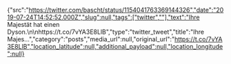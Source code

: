 {"src":"https://twitter.com/bascht/status/1154041763369144326","date":"2019-07-24T14:52:52.000Z","slug":null,"tags":["twitter",""],"text":"Ihre Majestät hat einen Dyson.\n\nhttps://t.co/7vYA3E8LlB","type":"twitter_tweet","title":"Ihre Majes…","category":"posts","media_url":null,"original_url":"https://t.co/7vYA3E8LlB","location_latitude":null,"additional_payload":null,"location_longitude":null}